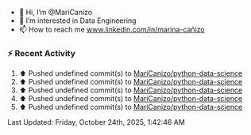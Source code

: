 - 👋 Hi, I’m @MariCanizo
- 👀 I’m interested in Data Engineering
- 📫 How to reach me www.linkedin.com/in/marina-cañizo


### :zap: Recent Activity
<!--RECENT_ACTIVITY:start-->
1. ⬆️ Pushed undefined commit(s) to [MariCanizo/python-data-science](https://github.com/MariCanizo/python-data-science)<br>
2. ⬆️ Pushed undefined commit(s) to [MariCanizo/python-data-science](https://github.com/MariCanizo/python-data-science)<br>
3. ⬆️ Pushed undefined commit(s) to [MariCanizo/python-data-science](https://github.com/MariCanizo/python-data-science)<br>
4. ⬆️ Pushed undefined commit(s) to [MariCanizo/python-data-science](https://github.com/MariCanizo/python-data-science)<br>
5. ⬆️ Pushed undefined commit(s) to [MariCanizo/python-data-science](https://github.com/MariCanizo/python-data-science)<br>
<!--RECENT_ACTIVITY:end-->
<!--RECENT_ACTIVITY:last_update-->
Last Updated: Friday, October 24th, 2025, 1:42:46 AM
<!--RECENT_ACTIVITY:last_update_end-->
